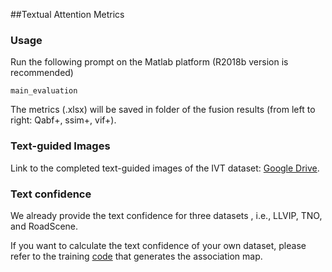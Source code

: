##Textual Attention Metrics

### Usage
Run the following prompt on the Matlab platform (R2018b version is recommended)

```
main_evaluation
```

The metrics (.xlsx) will be saved in folder of the fusion results (from left to right: Qabf+, ssim+, vif+).

### Text-guided Images
Link to the completed text-guided images of the IVT dataset: [Google Drive](https://drive.google.com/file/d/1AQEtc1rLMqSOUOU22JZj2a8dDe2AT9fh/view?usp=drive_link).

### Text confidence

We already provide the text confidence for three datasets , i.e., LLVIP, TNO, and RoadScene.

If you want to calculate the text confidence of your own dataset, please refer to the training [code](https://github.com/AWCXV/TextFusion-Association_for_Training) that generates the association map.
